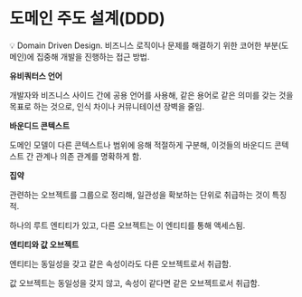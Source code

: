 # 도메인 주도 설계(DDD)

<aside>
💡 Domain Driven Design.
비즈니스 로직이나 문제를 해결하기 위한 코어한 부분(도메인)에 집중해 개발을 진행하는 접근 방법.

</aside>

**유비쿼터스 언어**

개발자와 비즈니스 사이드 간에 공용 언어를 사용해, 같은 용어로 같은 의미를 갖는 것을 목표로 하는 것으로, 인식 차이나 커뮤니테이션 장벽을 줄임.

**바운디드 콘텍스트**

도메인 모델이 다른 콘텍스트나 범위에 응해 적절하게 구분해, 이것들의 바운디드 콘텍스트 간 관계나 의존 관계를 명확하게 함.

**집약**

관련하는 오브젝트를 그룹으로 정리해, 일관성을 확보하는 단위로 취급하는 것이 특징적.

하나의 루트 엔티티가 있고, 다른 오브젝트는 이 엔티티를 통해 액세스됨.

**엔티티와 값 오브젝트**

엔티티는 동일성을 갖고 같은 속성이라도 다른 오브젝트로서 취급함.

값 오브젝트는 동일성을 갖지 않고, 속성이 같다면 같은 오브젝트로서 취급함.